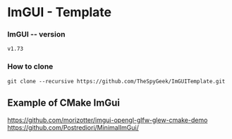# ImGUI - Template


### ImGUI -- version

```v1.73```

### How to clone

```git clone --recursive https://github.com/TheSpyGeek/ImGUITemplate.git```



## Example of CMake ImGui

https://github.com/morizotter/imgui-opengl-glfw-glew-cmake-demo
https://github.com/Postrediori/MinimalImGui/
